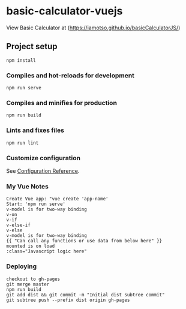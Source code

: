 # basic-calculator-vuejs

View Basic Calculator at (https://iamotso.github.io/basicCalculatorJS/)

## Project setup

```
npm install
```

### Compiles and hot-reloads for development

```
npm run serve
```

### Compiles and minifies for production

```
npm run build
```

### Lints and fixes files

```
npm run lint
```

### Customize configuration

See [Configuration Reference](https://cli.vuejs.org/config/).

### My Vue Notes

    Create Vue app: "vue create 'app-name'
    Start: 'npm run serve'
    v-model is for two-way binding
    v-on
    v-if
    v-else-if
    v-else
    v-model is for two-way binding
    {{ "Can call any functions or use data from below here" }}
    mounted is on load
    :class="Javascript logic here"

### Deploying

    checkout to gh-pages
    git merge master
    npm run build
    git add dist && git commit -m "Initial dist subtree commit"
    git subtree push --prefix dist origin gh-pages
